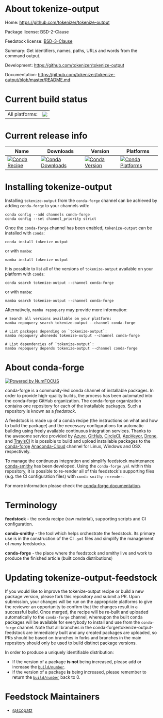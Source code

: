 About tokenize-output
=====================

Home: https://github.com/tokenizer/tokenize-output

Package license: BSD-2-Clause

Feedstock license: [BSD-3-Clause](https://github.com/conda-forge/tokenize-output-feedstock/blob/main/LICENSE.txt)

Summary: Get identifiers, names, paths, URLs and words from the command output.

Development: https://github.com/tokenizer/tokenize-output

Documentation: https://github.com/tokenizer/tokenize-output/blob/master/README.md

Current build status
====================


<table><tr><td>All platforms:</td>
    <td>
      <a href="https://dev.azure.com/conda-forge/feedstock-builds/_build/latest?definitionId=10735&branchName=main">
        <img src="https://dev.azure.com/conda-forge/feedstock-builds/_apis/build/status/tokenize-output-feedstock?branchName=main">
      </a>
    </td>
  </tr>
</table>

Current release info
====================

| Name | Downloads | Version | Platforms |
| --- | --- | --- | --- |
| [![Conda Recipe](https://img.shields.io/badge/recipe-tokenize--output-green.svg)](https://anaconda.org/conda-forge/tokenize-output) | [![Conda Downloads](https://img.shields.io/conda/dn/conda-forge/tokenize-output.svg)](https://anaconda.org/conda-forge/tokenize-output) | [![Conda Version](https://img.shields.io/conda/vn/conda-forge/tokenize-output.svg)](https://anaconda.org/conda-forge/tokenize-output) | [![Conda Platforms](https://img.shields.io/conda/pn/conda-forge/tokenize-output.svg)](https://anaconda.org/conda-forge/tokenize-output) |

Installing tokenize-output
==========================

Installing `tokenize-output` from the `conda-forge` channel can be achieved by adding `conda-forge` to your channels with:

```
conda config --add channels conda-forge
conda config --set channel_priority strict
```

Once the `conda-forge` channel has been enabled, `tokenize-output` can be installed with `conda`:

```
conda install tokenize-output
```

or with `mamba`:

```
mamba install tokenize-output
```

It is possible to list all of the versions of `tokenize-output` available on your platform with `conda`:

```
conda search tokenize-output --channel conda-forge
```

or with `mamba`:

```
mamba search tokenize-output --channel conda-forge
```

Alternatively, `mamba repoquery` may provide more information:

```
# Search all versions available on your platform:
mamba repoquery search tokenize-output --channel conda-forge

# List packages depending on `tokenize-output`:
mamba repoquery whoneeds tokenize-output --channel conda-forge

# List dependencies of `tokenize-output`:
mamba repoquery depends tokenize-output --channel conda-forge
```


About conda-forge
=================

[![Powered by
NumFOCUS](https://img.shields.io/badge/powered%20by-NumFOCUS-orange.svg?style=flat&colorA=E1523D&colorB=007D8A)](https://numfocus.org)

conda-forge is a community-led conda channel of installable packages.
In order to provide high-quality builds, the process has been automated into the
conda-forge GitHub organization. The conda-forge organization contains one repository
for each of the installable packages. Such a repository is known as a *feedstock*.

A feedstock is made up of a conda recipe (the instructions on what and how to build
the package) and the necessary configurations for automatic building using freely
available continuous integration services. Thanks to the awesome service provided by
[Azure](https://azure.microsoft.com/en-us/services/devops/), [GitHub](https://github.com/),
[CircleCI](https://circleci.com/), [AppVeyor](https://www.appveyor.com/),
[Drone](https://cloud.drone.io/welcome), and [TravisCI](https://travis-ci.com/)
it is possible to build and upload installable packages to the
[conda-forge](https://anaconda.org/conda-forge) [Anaconda-Cloud](https://anaconda.org/)
channel for Linux, Windows and OSX respectively.

To manage the continuous integration and simplify feedstock maintenance
[conda-smithy](https://github.com/conda-forge/conda-smithy) has been developed.
Using the ``conda-forge.yml`` within this repository, it is possible to re-render all of
this feedstock's supporting files (e.g. the CI configuration files) with ``conda smithy rerender``.

For more information please check the [conda-forge documentation](https://conda-forge.org/docs/).

Terminology
===========

**feedstock** - the conda recipe (raw material), supporting scripts and CI configuration.

**conda-smithy** - the tool which helps orchestrate the feedstock.
                   Its primary use is in the construction of the CI ``.yml`` files
                   and simplify the management of *many* feedstocks.

**conda-forge** - the place where the feedstock and smithy live and work to
                  produce the finished article (built conda distributions)


Updating tokenize-output-feedstock
==================================

If you would like to improve the tokenize-output recipe or build a new
package version, please fork this repository and submit a PR. Upon submission,
your changes will be run on the appropriate platforms to give the reviewer an
opportunity to confirm that the changes result in a successful build. Once
merged, the recipe will be re-built and uploaded automatically to the
`conda-forge` channel, whereupon the built conda packages will be available for
everybody to install and use from the `conda-forge` channel.
Note that all branches in the conda-forge/tokenize-output-feedstock are
immediately built and any created packages are uploaded, so PRs should be based
on branches in forks and branches in the main repository should only be used to
build distinct package versions.

In order to produce a uniquely identifiable distribution:
 * If the version of a package **is not** being increased, please add or increase
   the [``build/number``](https://docs.conda.io/projects/conda-build/en/latest/resources/define-metadata.html#build-number-and-string).
 * If the version of a package **is** being increased, please remember to return
   the [``build/number``](https://docs.conda.io/projects/conda-build/en/latest/resources/define-metadata.html#build-number-and-string)
   back to 0.

Feedstock Maintainers
=====================

* [@scopatz](https://github.com/scopatz/)

